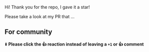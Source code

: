 Hi! Thank you for the repo, I gave it a star!

Please take a look at my PR that ...

## For community
⬇️  **Please click the 👍 reaction instead of leaving a `+1` or 👍  comment**
